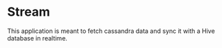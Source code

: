# Stream

This application is meant to fetch cassandra data and sync it with a Hive database in realtime.


  




